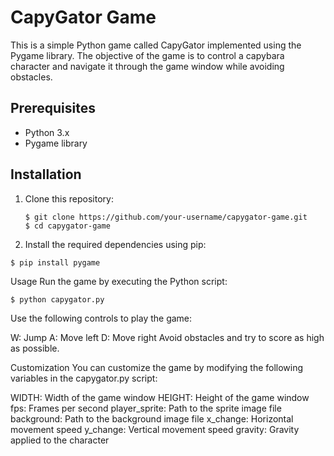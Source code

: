 # CapyGator Game

This is a simple Python game called CapyGator implemented using the Pygame library. The objective of the game is to control a capybara character and navigate it through the game window while avoiding obstacles.

## Prerequisites

- Python 3.x
- Pygame library

## Installation

1. Clone this repository:

   ```shell
   $ git clone https://github.com/your-username/capygator-game.git
   $ cd capygator-game
   ```

2. Install the required dependencies using pip:

  ```shell
  $ pip install pygame
  ```

Usage
Run the game by executing the Python script:

```shell
$ python capygator.py
```

Use the following controls to play the game:

W: Jump
A: Move left
D: Move right
Avoid obstacles and try to score as high as possible.

Customization
You can customize the game by modifying the following variables in the capygator.py script:

WIDTH: Width of the game window
HEIGHT: Height of the game window
fps: Frames per second
player_sprite: Path to the sprite image file
background: Path to the background image file
x_change: Horizontal movement speed
y_change: Vertical movement speed
gravity: Gravity applied to the character

  
